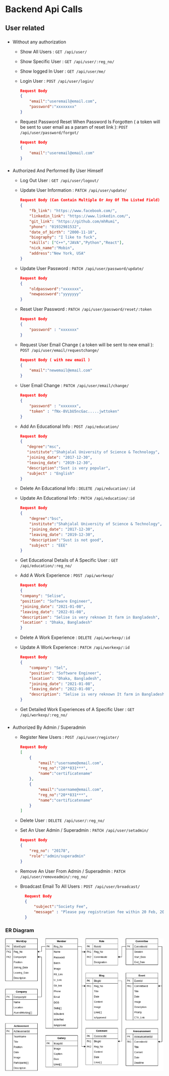 # Backend Api Calls

## User related

### 
- Without any authorization

   * Show All Users : `GET /api/user/`
   * Show Specific User : `GET /api/user/:reg_no/`
   * Show logged In User : `GET /api/user/me/`
   * Login User : `POST /api/user/login/`
        ```json
        Request Body
        {
            "email":"useremail@email.com",
            "password":"xxxxxxxx"
        }
        ```

   * Request Password Reset When Password Is Forgotten ( a token will be sent to user email as a param of reset link ): `POST /api/user/password/forgot/`



        ```json
        Request Body
        {
            "email":"useremail@email.com"
        }
        ```


### 
- Authorized And Performed By User Himself

   * Log Out User : `GET /api/user/logout/`

   * Update User Information : `PATCH /api/user/update/`
        ```json
        Request Body (Can Contain Multiple Or Any Of The Listed Field)
        {
            "fb_link": "https://www.facebook.com/",
            "linkedin_link": "https://www.linkedin.com/",
            "git_link": "https://github.com/mhRumi",
            "phone": "01932981532",
            "date_of_birth": "2000-11-18",
            "biography": "I like to fuck",
            "skills": ["C++","JAVA","Python","React"],
            "nick_name":"Mobin",
            "address":"New York, USA"
        }
        ```
   * Update User Password : `PATCH /api/user/password/update/`
        ```json
        Request Body
        {
            "oldpassword":"xxxxxxx",
            "newpassword":"yyyyyyy"
        }
        ```
   * Reset User Password  : `PATCH /api/user/password/reset/:token`
        ```json
        Request Body
        {
            "password" : "xxxxxxx"
        }
        ```
   * Request User Email Change ( a token will be sent to new email ): `POST /api/user/email/requestchange/`

        ```json
        Request Body ( with new email )
        {
            "email":"newemail@email.com"
        }
        ```
    * User Email Change : `PATCH /api/user/email/change/`

        ```json
        Request Body
        {
            "password" : "xxxxxxx",
            "token" : "fNx-8VLbU5ncGac.....jwttoken"
        }
        ```

    * Add An Educational Info : `POST /api/education/ `

         ```json
        Request Body
        {
            "degree":"msc",
            "institute":"Shahjalal University of Science & Technology",
            "joining_date": "2017-12-30",
            "leaving_date": "2019-12-30",
            "description":"Sust is very popular",
            "subject" : "English"
        }
        ```
    * Delete An Educational Info : `DELETE /api/education/:id`
    
    * Update An Educational Info : `PATCH /api/education/:id`
        
        ```json
        Request Body
        {
            "degree":"bsc",
            "institute":"Shahjalal University of Science & Technology",
            "joining_date": "2017-12-30",
            "leaving_date": "2019-12-30",
            "description":"Sust is not good",
            "subject" : "EEE"
        }
        ```
    * Get Educational Details of A Specific User : `GET /api/education/:reg_no/`

    * Add A Work Experience  : `POST /api/workexp/ `

         ```json
        Request Body
       {
        "company": "Selise",
        "position": "Software Engineer",
        "joining_date": "2021-01-08",
        "leaving_date": "2022-01-08",
        "description": "Selise is very reknown It farm in Bangladesh",
        "location" : "Dhaka, Bangladesh"
        }
        ```
    * Delete A Work Experience : `DELETE /api/workexp/:id`
    
    * Update A Work Experience : `PATCH /api/workexp/:id`
        
        ```json
        Request Body
        {
            "company": "Sel",
            "position": "Software Engineer",
            "location": "Dhaka, Bangladesh",
            "joining_date": "2021-01-08",
            "leaving_date": "2022-01-08",
            "description": "Selise is very reknown It farm in Bangladesh"
        }
        ```
    * Get Detailed Work Experiences of A Specific User : `GET /api/workexp/:reg_no/`


### 
- Authorized By Admin / Superadmin

    * Register New Users : `POST /api/user/register/`

        ```json
        Request Body
        [
            {
                "email":"username@email.com",
                "reg_no":"20**831***",
                "name":"certificatename"
            },
            {
                "email":"username@email.com",
                "reg_no":"20**831***",
                "name":"certificatename"
            }
        ]
        ```
    * Delete User : `DELETE /api/user/:reg_no/`

    * Set An User Admin / Superadmin : `PATCH /api/user/setadmin/`

        ```json
        Request Body
        {
            "reg_no": "20178",
            "role":"admin/superadmin"
        }
        ```
    * Remove An User From Admin / Superadmin : `PATCH /api/user/removeadmin/:reg_no/`

    * Broadcast Email To All Users : `POST /api/user/broadcast/`

      ```json
        Request Body
        {   
            "subject":"Society Fee",
            "message" : "Please pay registration fee within 20 Feb, 2021"
        }
        ```

   
### ER Diagram

![ER Diagram for SWE Society Website](documents/others/images/ER_Diagram_SWE_Society.png)
